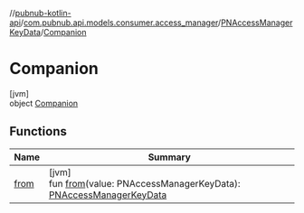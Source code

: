 //[pubnub-kotlin-api](../../../../index.md)/[com.pubnub.api.models.consumer.access_manager](../../index.md)/[PNAccessManagerKeyData](../index.md)/[Companion](index.md)

# Companion

[jvm]\
object [Companion](index.md)

## Functions

| Name | Summary |
|---|---|
| [from](from.md) | [jvm]<br>fun [from](from.md)(value: PNAccessManagerKeyData): [PNAccessManagerKeyData](../index.md) |
